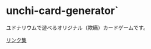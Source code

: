 # unchi-card-generator`

ユドナリウムで遊べるオリジナル（欺瞞）カードゲームです。

[リンク集](https://gomihitomi.github.io/unchi-card-generator/link)